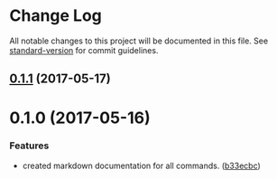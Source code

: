 # Change Log

All notable changes to this project will be documented in this file.
See [standard-version](https://github.com/conventional-changelog/standard-version) for commit guidelines.

<a name="0.1.1"></a>
## [0.1.1](https://github.com/driftyco/ionic-cli/compare/@ionic/cli-scripts@0.1.0...@ionic/cli-scripts@0.1.1) (2017-05-17)




<a name="0.1.0"></a>
# 0.1.0 (2017-05-16)


### Features

* created markdown documentation for all commands. ([b33ecbc](https://github.com/driftyco/ionic-cli/commit/b33ecbc))
